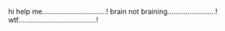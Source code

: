 hi help me................................!
brain not braining........................!
wtf.......................................!
